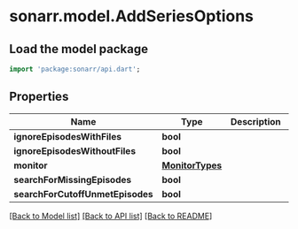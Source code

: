 # sonarr.model.AddSeriesOptions

## Load the model package
```dart
import 'package:sonarr/api.dart';
```

## Properties
Name | Type | Description | Notes
------------ | ------------- | ------------- | -------------
**ignoreEpisodesWithFiles** | **bool** |  | [optional] 
**ignoreEpisodesWithoutFiles** | **bool** |  | [optional] 
**monitor** | [**MonitorTypes**](MonitorTypes.md) |  | [optional] 
**searchForMissingEpisodes** | **bool** |  | [optional] 
**searchForCutoffUnmetEpisodes** | **bool** |  | [optional] 

[[Back to Model list]](../README.md#documentation-for-models) [[Back to API list]](../README.md#documentation-for-api-endpoints) [[Back to README]](../README.md)


